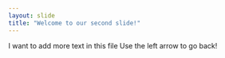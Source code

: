 ```yaml
---
layout: slide
title: "Welcome to our second slide!"
---
```

I want to add more text in this file 
Use the left arrow to go back!